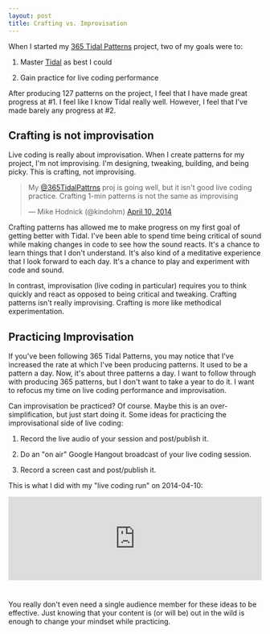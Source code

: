 ```yaml
---
layout: post
title: Crafting vs. Improvisation
---
```


When I started my <a href="http://365tidalpatterns.tumblr.com">365 Tidal Patterns</a>
project, two of my goals were to:

1. Master <a href="http://yaxu.org/tidal">Tidal</a> as best I could

2. Gain practice for live coding performance

After producing 127 patterns on the project, I feel that I have made great 
progress at #1. I feel like I know Tidal really well. However, I feel that
I've made barely any progress at #2.

## Crafting is not improvisation

Live coding is really about improvisation. When I create patterns
for my project, I'm not improvising. I'm designing, tweaking, building, and
being picky. This is crafting, not improvising.

<blockquote class="twitter-tweet" lang="en"><p>My <a href="https://twitter.com/365TidalPattrns">@365TidalPattrns</a> proj is going well, but it isn&#39;t good live coding practice. Crafting 1-min patterns is not the same as improvising</p>&mdash; Mike Hodnick (@kindohm) <a href="https://twitter.com/kindohm/statuses/454262481578233856">April 10, 2014</a></blockquote>
<script async src="//platform.twitter.com/widgets.js" charset="utf-8"></script>

Crafting patterns has allowed me to make progress on my first goal of getting
better with Tidal. I've been able to spend time being critical of sound while
making changes in code to see how the sound reacts. It's a chance to learn
things that I don't understand. It's also kind of a meditative experience that 
I look forward to each day. It's a chance to play and experiment with code and 
sound.

In contrast, improvisation (live coding in particular) requires you to think 
quickly and react as opposed to being critical and tweaking. Crafting patterns
isn't really improvising. Crafting is more like methodical experimentation.

## Practicing Improvisation

If you've been following 365 Tidal Patterns, you may notice that I've increased
the rate at which I've been producing patterns. It used to be a pattern a day.
Now, it's about three patterns a day. I want to follow through with producing
365 patterns, but I don't want to take a year to do it. I want to refocus my
time on live coding performance and improvisation.

Can improvisation be practiced? Of course. Maybe this is an over-simplification,
but just start doing it. Some ideas for practicing the improvisational side
of live coding:

1. Record the live audio of your session and post/publish it. 

2. Do an "on air" Google Hangout broadcast of your live coding session.

3. Record a screen cast and post/publish it.

This is what I did with my "live coding run" on 2014-04-10:

<iframe style="margin-bottom: 25px" width="100%" height="166" scrolling="no" frameborder="no" src="https://w.soundcloud.com/player/?url=https%3A//api.soundcloud.com/tracks/144067650&amp;color=ff5500&amp;auto_play=false&amp;hide_related=false&amp;show_artwork=true"></iframe>

You really don't even need a single audience member for these ideas to be
effective. Just knowing that your content is (or will be) out in the wild is enough to
change your mindset while practicing. 


